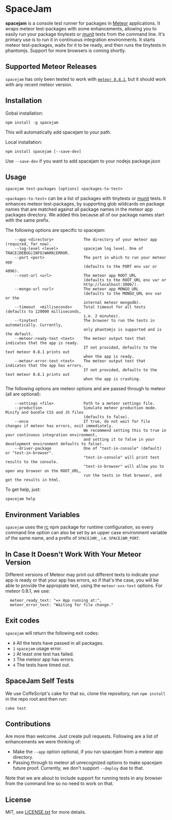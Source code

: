 SpaceJam
========

**spacejam** is a console test runner for packages in [Meteor](https://www.meteor.com/) applications. It wraps meteor test-packages with some enhancements, allowing you to easily run your package tinytests or [munit](https://atmospherejs.com/package/munit) tests from the command line. It's primary use is to run it in continuous integration environments. It starts meteor test-packages, waits for it to be ready, and then runs the tinytests in phantomjs. Support for more browsers is coming shortly.


Supported Meteor Releases
--
```spacejam``` has only been tested to work with [```meteor 0.8.1```](https://github.com/meteor/meteor/tree/release/0.8.1/), but it should work with any recent meteor version.

Installation
------------
Gobal installation:

    npm install -g spacejam
This will automatically add spacejam to your path.

Local installation:

	npm install spacejam [--save-dev]
Use `--save-dev` if you want to add spacejam to your nodejs package.json

Usage
-----

    spacejam test-packages [options] <packages-to-test>

`<packages-to-test>` can be a list of packages with tinytests or [munit](https://atmospherejs.com/package/munit) tests.
It enhances meteor test-packages, by supporting glob wildcards on package names that are matched against all package names in the meteor app packages directory. We added this because all of our package names start with the same prefix.
	
The following options are specific to spacejam:

        --app <directory>             The directory of your meteor app (required, for now).
        --log-level <level>           spacejam log level. One of TRACE|DEBUG|INFO|WARN|ERROR.
        --port <port>                 The port in which to run your meteor app 
                                      (defaults to the PORT env var or 4096).
        --root-url <url>              The meteor app ROOT_URL 
									  (defaults to the ROOT_URL env var or 
									  http://localhost:3000/).
		--mongo-url <url>  			  The meteor app MONGO_URL
									  (defaults to the MONGO_URL env var or the 
									  internal meteor mongodb).
        --timeout  <milliseconds>     Total timeout for all tests (defaults to 120000 milliseconds, 
									  i.e. 2 minutes).
		--tinytest                    The browser to run the tests in automatically. Currently, 
                                      only phantomjs is supported and is the default.
        --meteor-ready-text <text>    The meteor output text that indicates that the app is ready.
									  If not provided, defaults to the text meteor 0.8.1 prints out
									  when the app is ready.	
        --meteor-error-text <text>    The meteor output text that indicates that the app has errors.
									  If not provided, defaults to the text meteor 0.8.1 prints out 
								      when the app is crashing.

The following options are meteor options and are passed through to meteor (all are optional):

        --settings <file>             Path to a meteor settings file.
		--production  			      Simulate meteor production mode. Minify and bundle CSS and JS files
									  (defaults to false).
		--once        				  If true, do not wait for file changes if meteor has errors, exit immediately.
									  We recommend setting this to true in your continuous integration environment, 
									  and setting it to false in your development environment defaults to false).
		--driver-package			  One of "test-in-console" (default) or "test-in-browser".
                                      "test-in-console" will print test results to the console.
                                      "test-in-browser" will allow you to open any browser on the ROOT_URL,
               	                      run the tests in that browser, and get the results in html.
 To get help, just:
	
	spacejam help


Environment Variables
---------------------

```spacejam``` uses the [rc](https://www.npmjs.org/package/rc) npm package 
for runtime configuration, so every command line option can also be set by an upper case environment variable of the same name, and a prefix of ```SPACEJAM_```, i.e. ```SPACEJAM_PORT```.

In Case It Doesn't Work With Your Meteor Version
------------------------------------------------

Different versions of Meteor may print out different texts to indicate your app is ready or that your app has errors, so if that's the case, you will be able to provide the appropiate text, using the `meteor-xxx-text` options. For meteor 0.8.1, we use:

      meteor_ready_text: "=> App running at:",
      meteor_error_text: "Waiting for file change."

Exit codes
----------

```spacejam``` will return the following exit codes:

* ```0``` All the tests have passed in all packages.
* ```1``` ```spacejam``` usage error.
* ```2``` At least one test has failed.
* ```3``` The meteor app has errors.
* ```4``` The tests have timed out.

SpaceJam Self Tests
-------------------
We use CoffeScript's cake for that so, clone the repository, run `npm install` in the repo root and then run: 

`cake test`

Contributions
-------------
Are more than welcome. Just create pull requests. Following are a list of enhancements we were thinking of:

* Make the `--app` option optional, if you run spacejam from a meteor app directory.
* Passing through to meteor all unrecognized options to make spacejam future proof. Currently, we don't support `--deploy` due to that.

Note that we are about to include support for running tests in any browser from the command line so no need to work on that.

License
--
MIT, see [LICENSE.txt](LICENSE.txt) for more details.
